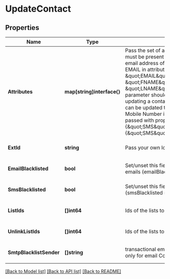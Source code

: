 # UpdateContact

## Properties
Name | Type | Description | Notes
------------ | ------------- | ------------- | -------------
**Attributes** | **map[string]interface{}** | Pass the set of attributes to be updated. These attributes must be present in your account. To update existing email address of a contact with the new one please pass EMAIL in attributes. For example, &#x60;{ \&quot;EMAIL\&quot;:\&quot;newemail@domain.com\&quot;, \&quot;FNAME\&quot;:\&quot;Ellie\&quot;, \&quot;LNAME\&quot;:\&quot;Roger\&quot;}&#x60;. The attribute&#39;s parameter should be passed in capital letter while updating a contact. Keep in mind transactional attributes can be updated the same way as normal attributes. Mobile Number in \&quot;SMS\&quot; field should be passed with proper country code. For example {\&quot;SMS\&quot;:\&quot;+91xxxxxxxxxx\&quot;} or {\&quot;SMS\&quot;:\&quot;0091xxxxxxxxxx\&quot;} | [optional] [default to null]
**ExtId** | **string** | Pass your own Id to update ext_id of a contact. | [optional] [default to null]
**EmailBlacklisted** | **bool** | Set/unset this field to blacklist/allow the contact for emails (emailBlacklisted &#x3D; true) | [optional] [default to null]
**SmsBlacklisted** | **bool** | Set/unset this field to blacklist/allow the contact for SMS (smsBlacklisted &#x3D; true) | [optional] [default to null]
**ListIds** | **[]int64** | Ids of the lists to add the contact to | [optional] [default to null]
**UnlinkListIds** | **[]int64** | Ids of the lists to remove the contact from | [optional] [default to null]
**SmtpBlacklistSender** | **[]string** | transactional email forbidden sender for contact. Use only for email Contact | [optional] [default to null]

[[Back to Model list]](../README.md#documentation-for-models) [[Back to API list]](../README.md#documentation-for-api-endpoints) [[Back to README]](../README.md)


